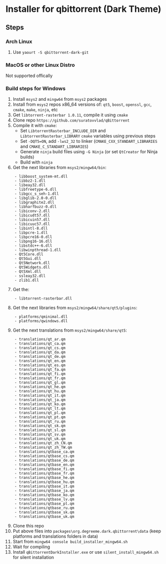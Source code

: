 # Installer for qbittorrent (Dark Theme)

## Steps

### Arch Linux
1. Use `yaourt -S qbittorrent-dark-git`

### MacOS or other Linux Distro
Not supported offically

### Build steps for Windows

1. Install `msys2` and `mingw64` from `msys2` packages
2. Install from `msys2` repos x86_64 versions of: `qt5`, `boost`, `openssl`, `gcc`, `cmake`, `make`, `ninja`, etc
3. Get `libtorrent-rasterbar 1.0.11`, compile it using `cmake`
4. Clone repo `https://github.com/suratovvlad/qBittorrent`
5. Compile it with `cmake`:
	- Set `LibtorrentRasterbar_INCLUDE_DIR` and `LibtorrentRasterbar_LIBRARY` `cmake` variables using previous steps
	- Set `-DQT5=ON`, add `-lws2_32` to linker (`CMAKE_CXX_STANDART_LIBRARIES` and `CMAKE_C_STANDART_LIBRARIES`)
	- Generate `ninja` build files using `-G Ninja` (or set `QtCreator` for Ninja builds)
	- Build with `ninja`
6. Get the next libraries from `msys2/mingw64/bin`:
```
	- libboost_system-mt.dll
	- libbz2-1.dll
	- libeay32.dll
	- libfreetype-6.dll
	- libgcc_s_seh-1.dll
	- libglib-2.0-0.dll
	- libgraphite2.dll
	- libharfbuzz-0.dll
	- libiconv-2.dll
	- libicudt57.dll
	- libicuin57.dll
	- libicuuc57.dll
	- libintl-8.dll
	- libpcre-1.dll
	- libpcre16-0.dll
	- libpng16-16.dll
	- libstdc++-6.dll
	- libwinpthread-1.dll
	- Qt5Core.dll
	- Qt5Gui.dll
	- Qt5Network.dll
	- Qt5Widgets.dll
	- Qt5Xml.dll
	- ssleay32.dll
	- zlib1.dll
```
7. Get the:
```
	- libtorrent-rasterbar.dll
```
8. Get the next libraries from `msys2/mingw64/share/qt5/plugins`:
```
	- platforms/qminimal.dll
	- platforms/qwindows.dll
```
9. Get the next translations from `msys2/mingw64/share/qt5`:
```
	- translations/qt_ar.qm
	- translations/qt_ca.qm
	- translations/qt_cs.qm
	- translations/qt_da.qm
	- translations/qt_de.qm
	- translations/qt_en.qm
	- translations/qt_es.qm
	- translations/qt_fa.qm
	- translations/qt_fi.qm
	- translations/qt_fr.qm
 	- translations/qt_gl.qm
	- translations/qt_he.qm
	- translations/qt_hu.qm
	- translations/qt_it.qm
	- translations/qt_ja.qm
	- translations/qt_ko.qm
	- translations/qt_lt.qm
	- translations/qt_pl.qm
	- translations/qt_pt.qm
	- translations/qt_ru.qm
	- translations/qt_sk.qm
	- translations/qt_sl.qm
	- translations/qt_sv.qm
	- translations/qt_uk.qm
	- translations/qt_zh_CN.qm
	- translations/qt_zh_TW.qm
	- translations/qtbase_ca.qm
	- translations/qtbase_cs.qm
	- translations/qtbase_de.qm
	- translations/qtbase_en.qm
	- translations/qtbase_fi.qm
	- translations/qtbase_fr.qm
	- translations/qtbase_he.qm
	- translations/qtbase_hu.qm
	- translations/qtbase_it.qm
	- translations/qtbase_ja.qm
	- translations/qtbase_ko.qm
	- translations/qtbase_lv.qm
	- translations/qtbase_pl.qm
	- translations/qtbase_ru.qm
	- translations/qtbase_sk.qm
	- translations/qtbase_uk.qm
```
9. Clone this repo
10. Put above files into `packages\org.degreeme.dark.qbittorrent\data` (keep platforms and translations folders in data)
11. Start from `mingw64 console build_installer_mingw64.sh`
12. Wait for compiling
13. Install `qBittorrentDarkInstaller.exe` or use `silent_install_mingw64.sh` for silent installation
